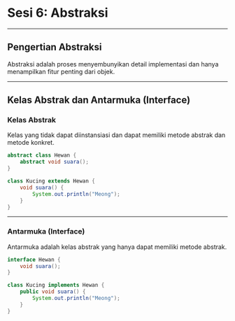 # Sesi 6: Abstraksi

---

## Pengertian Abstraksi

Abstraksi adalah proses menyembunyikan detail implementasi dan hanya menampilkan fitur penting dari objek.

---

## Kelas Abstrak dan Antarmuka (Interface)

### Kelas Abstrak
Kelas yang tidak dapat diinstansiasi dan dapat memiliki metode abstrak dan metode konkret.

```java
abstract class Hewan {
    abstract void suara();
}

class Kucing extends Hewan {
    void suara() {
        System.out.println("Meong");
    }
}
```

---

### Antarmuka (Interface)
Antarmuka adalah kelas abstrak yang hanya dapat memiliki metode abstrak.

```java
interface Hewan {
    void suara();
}

class Kucing implements Hewan {
    public void suara() {
        System.out.println("Meong");
    }
}
```